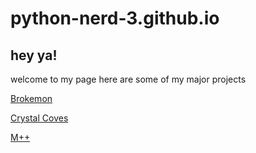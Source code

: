 # python-nerd-3.github.io
## hey ya!
welcome to my page here are some of my major projects

[Brokemon](/brokemon)

[Crystal Coves](/crystal-coves)

[M++](/mplusplus)
